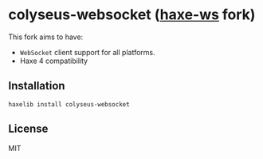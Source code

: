 # colyseus-websocket ([haxe-ws](soywiz/haxe-ws) fork)

This fork aims to have:

- `WebSocket` client support for all platforms.
- Haxe 4 compatibility

## Installation

```
haxelib install colyseus-websocket
```

## License

MIT
